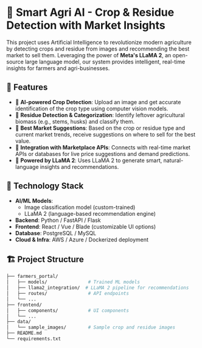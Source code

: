 # 🌾 Smart Agri AI - Crop & Residue Detection with Market Insights

This project uses Artificial Intelligence to revolutionize modern agriculture by detecting crops and residue from images and recommending the best market to sell them. Leveraging the power of **Meta's LLaMA 2**, an open-source large language model, our system provides intelligent, real-time insights for farmers and agri-businesses.

## 🚀 Features

- 🌱 **AI-powered Crop Detection**: Upload an image and get accurate identification of the crop type using computer vision models.
- 🍂 **Residue Detection & Categorization**: Identify leftover agricultural biomass (e.g., stems, husks) and classify them.
- 📍 **Best Market Suggestions**: Based on the crop or residue type and current market trends, receive suggestions on where to sell for the best value.
- 🔄 **Integration with Marketplace APIs**: Connects with real-time market APIs or databases for live price suggestions and demand predictions.
- 🧠 **Powered by LLaMA 2**: Uses LLaMA 2 to generate smart, natural-language insights and recommendations.

## 🧠 Technology Stack

- **AI/ML Models**:
  - Image classification model (custom-trained)
  - LLaMA 2 (language-based recommendation engine)
- **Backend**: Python / FastAPI / Flask
- **Frontend**: React / Vue / Blade (customizable UI options)
- **Database**: PostgreSQL / MySQL
- **Cloud & Infra**: AWS / Azure / Dockerized deployment

## 🏗️ Project Structure

```bash
├── farmers_portal/
│   ├── models/               # Trained ML models
│   ├── llama2_integration/  # LLaMA 2 pipeline for recommendations
│   ├── routes/               # API endpoints
│   └── ...
├── frontend/
│   ├── components/           # UI components
│   └── ...
├── data/
│   └── sample_images/        # Sample crop and residue images
├── README.md
└── requirements.txt
